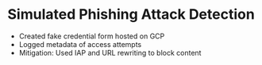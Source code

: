 # Simulated Phishing Attack Detection

- Created fake credential form hosted on GCP
- Logged metadata of access attempts
- Mitigation: Used IAP and URL rewriting to block content
